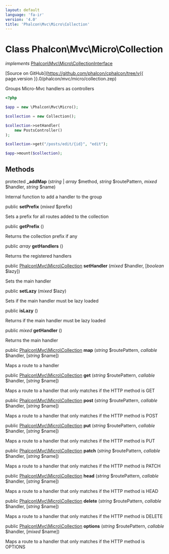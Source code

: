```yaml
---
layout: default
language: 'fa-ir'
version: '4.0'
title: 'Phalcon\Mvc\Micro\Collection'
---
```

# Class **Phalcon\Mvc\Micro\Collection**

*implements* [Phalcon\Mvc\Micro\CollectionInterface](Phalcon_Mvc_Micro_CollectionInterface)

[Source on GitHub](https://github.com/phalcon/cphalcon/tree/v{{ page.version }}.0/phalcon/mvc/micro/collection.zep)

Groups Micro-Mvc handlers as controllers

```php
<?php

$app = new \Phalcon\Mvc\Micro();

$collection = new Collection();

$collection->setHandler(
    new PostsController()
);

$collection->get("/posts/edit/{id}", "edit");

$app->mount($collection);

```

## Methods

protected **_addMap** (*string* | *array* $method, *string* $routePattern, *mixed* $handler, *string* $name)

Internal function to add a handler to the group

public **setPrefix** (*mixed* $prefix)

Sets a prefix for all routes added to the collection

public **getPrefix** ()

Returns the collection prefix if any

public *array* **getHandlers** ()

Returns the registered handlers

public [Phalcon\Mvc\Micro\Collection](Phalcon_Mvc_Micro_Collection) **setHandler** (*mixed* $handler, [*boolean* $lazy])

Sets the main handler

public **setLazy** (*mixed* $lazy)

Sets if the main handler must be lazy loaded

public **isLazy** ()

Returns if the main handler must be lazy loaded

public *mixed* **getHandler** ()

Returns the main handler

public [Phalcon\Mvc\Micro\Collection](Phalcon_Mvc_Micro_Collection) **map** (*string* $routePattern, *callable* $handler, [*string* $name])

Maps a route to a handler

public [Phalcon\Mvc\Micro\Collection](Phalcon_Mvc_Micro_Collection) **get** (*string* $routePattern, *callable* $handler, [*string* $name])

Maps a route to a handler that only matches if the HTTP method is GET

public [Phalcon\Mvc\Micro\Collection](Phalcon_Mvc_Micro_Collection) **post** (*string* $routePattern, *callable* $handler, [*string* $name])

Maps a route to a handler that only matches if the HTTP method is POST

public [Phalcon\Mvc\Micro\Collection](Phalcon_Mvc_Micro_Collection) **put** (*string* $routePattern, *callable* $handler, [*string* $name])

Maps a route to a handler that only matches if the HTTP method is PUT

public [Phalcon\Mvc\Micro\Collection](Phalcon_Mvc_Micro_Collection) **patch** (*string* $routePattern, *callable* $handler, [*string* $name])

Maps a route to a handler that only matches if the HTTP method is PATCH

public [Phalcon\Mvc\Micro\Collection](Phalcon_Mvc_Micro_Collection) **head** (*string* $routePattern, *callable* $handler, [*string* $name])

Maps a route to a handler that only matches if the HTTP method is HEAD

public [Phalcon\Mvc\Micro\Collection](Phalcon_Mvc_Micro_Collection) **delete** (*string* $routePattern, *callable* $handler, [*string* $name])

Maps a route to a handler that only matches if the HTTP method is DELETE

public [Phalcon\Mvc\Micro\Collection](Phalcon_Mvc_Micro_Collection) **options** (*string* $routePattern, *callable* $handler, [*mixed* $name])

Maps a route to a handler that only matches if the HTTP method is OPTIONS